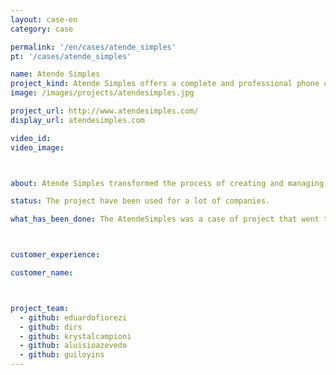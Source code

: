 ```yaml
---
layout: case-en
category: case

permalink: '/en/cases/atende_simples'
pt: '/cases/atende_simples'

name: Atende Simples
project_kind: Atende Simples offers a complete and professional phone customer support for small businesses.
image: /images/projects/atendesimples.jpg

project_url: http://www.atendesimples.com/
display_url: atendesimples.com

video_id:
video_image:



about: Atende Simples transformed the process of creating and managing customer support which, in Brazil, used to take weeks, different suppliers and a lot of money, into a simple, fast and self-service task. 

status: The project have been used for a lot of companies. 

what_has_been_done: The AtendeSimples was a case of project that went to "Projeto Continuado" at first. It was the best solution for this client. The project have been developed by the contribution of our employees plus the great business sense of our client. 



customer_experience:

customer_name:



project_team:
  - github: eduardofiorezi
  - github: dirs
  - github: krystalcampioni
  - github: aluisioazevedo
  - github: guiloyins
---
```

